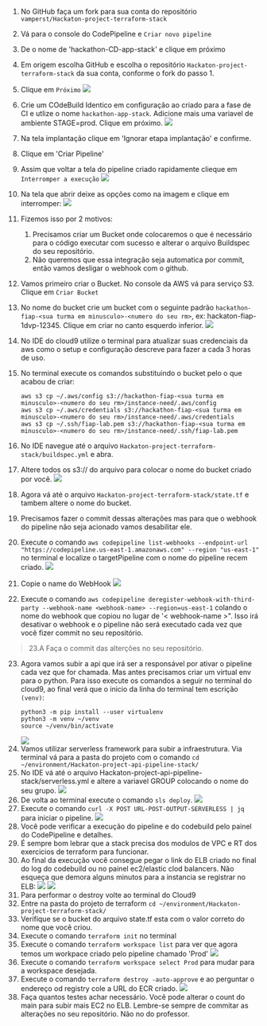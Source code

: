 1. No GitHub faça um fork para sua conta do repositório `vamperst/Hackaton-project-terraform-stack`
2. Vá para o console do CodePipeline e `Criar novo pipeline`
3. De o nome de 'hackathon-CD-app-stack' e clique em próximo
4. Em origem escolha GitHub e escolha o repositório `Hackaton-project-terraform-stack` da sua conta, conforme o fork do passo 1.
5. Clique em `Próximo`
   ![](img/cp1.png)
6. Crie um COdeBuild Identico em configuração ao criado para a fase de CI e utlize o nome `hackathon-app-stack`. Adicione mais uma variavel de ambiente STAGE=prod. Clique em próximo.
   ![](img/cb1.png)
7. Na tela implantação clique em 'Ignorar etapa implantação' e confirme.
8. Clique em 'Criar Pipeline'
9.  Assim que voltar a tela do pipeline criado rapidamente clieque em `Interromper a execução`
    ![](img/cp2.png)
10. Na tela que abrir deixe as opções como na imagem e clique em interromper:
    ![](img/cp3.png)
11. Fizemos isso por 2 motivos:
    1.  Precisamos criar um Bucket onde colocaremos o que é necessário para o código executar com sucesso e alterar o arquivo Buildspec do seu repositório.
    2.  Não queremos que essa integração seja automatica por commit, então vamos desligar o webhook com o github.
12. Vamos primeiro criar o Bucket. No console da AWS vá para serviço S3. Clique em `Criar Bucket`
13. No nome do bucket crie um bucket com o seguinte padrão `hackathon-fiap-<sua turma em minusculo>-<numero do seu rm>`, ex: hackaton-fiap-1dvp-12345. Clique em criar no canto esquerdo inferior.
    ![](img/s3-1.png)
14. No IDE do cloud9 utilize o terminal para atualizar suas credenciais da aws como o setup e configuração descreve para fazer a cada 3 horas de uso.
15. No terminal execute os comandos substituindo o bucket pelo o que acabou de criar:
    ```
    aws s3 cp ~/.aws/config s3://hackathon-fiap-<sua turma em minusculo>-<numero do seu rm>/instance-need/.aws/config
    aws s3 cp ~/.aws/credentials s3://hackathon-fiap-<sua turma em minusculo>-<numero do seu rm>/instance-need/.aws/credentials
    aws s3 cp ~/.ssh/fiap-lab.pem s3://hackathon-fiap-<sua turma em minusculo>-<numero do seu rm>/instance-need/.ssh/fiap-lab.pem
    ```
16. No IDE navegue até o arquivo `Hackaton-project-terraform-stack/buildspec.yml` e abra.
17. Altere todos os s3:// do arquivo para colocar o nome do bucket criado por você.
    ![](img/ide1.png)
18. Agora vá até o arquivo `Hackaton-project-terraform-stack/state.tf` e tambem altere o nome do bucket.
19. Precisamos fazer o commit dessas alterações mas para que o webhook do pipeline não seja acionado vamos desabilitar ele.
20. Execute o comando `aws codepipeline list-webhooks --endpoint-url "https://codepipeline.us-east-1.amazonaws.com" --region "us-east-1"` no terminal e localize o targetPipeline com o nome do pipeline recem criado.
    ![](img/ter1.png)
    
21. Copie o name do WebHook
    ![](img/ter2.png)
22. Execute o comando `aws codepipeline deregister-webhook-with-third-party --webhook-name <webhook-name> --region=us-east-1` colando o nome do webhook que copiou no lugar de '< webhook-name >". Isso irá desativar o webhook e o pipeline não será executado cada vez que você fizer commit no seu repositório.
    
> 23.A  Faça o commit das alterções no seu repositório.
23. Agora vamos subir a api que irá ser a responsável por ativar o pipeline cada vez que for chamada. Mas antes precisamos criar um virtual env para o python. Para isso execute os comandos a seguir no terminal do cloud9, ao final verá que o inicio da linha do terminal tem  escrição `(venv)`:
    ```
    python3 -m pip install --user virtualenv
    python3 -m venv ~/venv
    source ~/venv/bin/activate
    ```
    ![](img/ter3.png)
24. Vamos utilizar serverless framework para subir a infraestrutura. Via terminal vá para a pasta do projeto com o comando `cd ~/environment/Hackaton-project-api-pipeline-stack/`
25. No IDE vá até o arquivo Hackaton-project-api-pipeline-stack/serverless.yml e altere a variavel GROUP colocando o nome do seu grupo.
    ![](img/sls1.png)
26. De volta ao terminal execute o comando `sls deploy`.
    ![](img/sls2.png)
27. Execute o comando `curl -X POST URL-POST-OUTPUT-SERVERLESS | jq` para iniciar o pipeline.
    ![](img/ter4.png)
28. Você pode verificar a execução do pipeline e do codebuild pelo painel do CodePipeline e detalhes.
29. É sempre bom lebrar que a stack precisa dos modulos de VPC e RT dos exercicios de terraform para funcionar.
30. Ao final da execução você consegue pegar o link do ELB criado no final do log do codebuild ou no painel ec2/elastic clod balancers. Não esqueça que demora alguns minutos para a instancia se registrar no ELB:
    ![](img/cb2.png)
    ![](img/elb1.png)
31. Para performar o destroy volte ao terminal do Cloud9
32. Entre na pasta do projeto de terraform `cd ~/environment/Hackaton-project-terraform-stack/`
33. Verifique se o bucket do arquivo state.tf esta com o valor correto do nome que você criou.
34. Execute o comando `terraform init` no terminal
35. Execute o comando `terraform workspace list` para ver que agora temos um workpace criado pelo pipeline chamado 'Prod'
    ![](img/ter5.png)
36. Execute o comando `terraform workspace select Prod` para mudar para a workspace desejada.
37. Execute o comando `terraform destroy -auto-approve` e ao perguntar o endereço od registry cole a URL do ECR criado.
    ![](img/ter6.png)
38. Faça quantos testes achar necessário. Você pode alterar o count do main para subir mais EC2 no ELB. Lembre-se sempre de commitar as alterações no seu repositório. Não no do professor. 